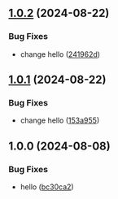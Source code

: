 ## [1.0.2](https://github.com/yikoyu/semantic-release-demo/compare/v1.0.1...v1.0.2) (2024-08-22)

### Bug Fixes

* change hello ([241962d](https://github.com/yikoyu/semantic-release-demo/commit/241962d86bcc76734bacebf14900c31ba9444020))

## [1.0.1](https://github.com/yikoyu/semantic-release-demo/compare/v1.0.0...v1.0.1) (2024-08-22)

### Bug Fixes

* change hello ([153a955](https://github.com/yikoyu/semantic-release-demo/commit/153a955194f02cf24aa8fdd4ca2bc301e9f3a81c))

## 1.0.0 (2024-08-08)

### Bug Fixes

* hello ([bc30ca2](https://github.com/yikoyu/semantic-release-demo/commit/bc30ca2e2a6167738109d2034d5c7d5cbdeca60f))
